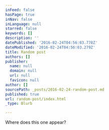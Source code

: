 ```yaml
---
inFeed: false
hasPage: true
inNav: false
inLanguage: null
starred: false
keywords: []
description: ''
datePublished: '2016-02-24T04:56:03.778Z'
dateModified: '2016-02-24T04:56:03.279Z'
title: Random post
authors: []
publisher:
  name: null
  domain: null
  url: null
  favicon: null
author: []
sourcePath: _posts/2016-02-24-random-post.md
published: true
url: random-post/index.html
_type: Blurb

---
```

Where does this one appear?